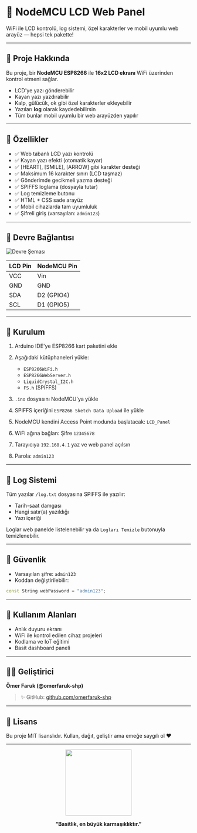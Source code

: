 
# 📏 NodeMCU LCD Web Panel

WiFi ile LCD kontrolü, log sistemi, özel karakterler ve mobil uyumlu web arayüz — hepsi tek pakette!

---

## 🧠 Proje Hakkında

Bu proje, bir **NodeMCU ESP8266** ile **16x2 LCD ekranı** WiFi üzerinden kontrol etmeni sağlar.

* LCD'ye yazı gönderebilir
* Kayan yazı yazdırabilir
* Kalp, gülücük, ok gibi özel karakterler ekleyebilir
* Yazıları **log** olarak kaydedebilirsin
* Tüm bunlar mobil uyumlu bir web arayüzden yapılır

---

## 🔢 Özellikler

* ✅ Web tabanlı LCD yazı kontrolü
* ✅ Kayan yazı efekti (otomatik kayar)
* ✅ \[HEART], \[SMILE], \[ARROW] gibi karakter desteği
* ✅ Maksimum 16 karakter sınırı (LCD taşmaz)
* ✅ Gönderimde gecikmeli yazma desteği
* ✅ SPIFFS loglama (dosyayla tutar)
* ✅ Log temizleme butonu
* ✅ HTML + CSS sade arayüz
* ✅ Mobil cihazlarda tam uyumluluk
* ✅ Şifreli giriş (varsayılan: `admin123`)

---

## 🔌 Devre Bağlantısı

![Devre Şeması]([https://content.instructables.com/FXN/UFQ5/J4YFYB8H/FXNUFQ5J4YFYB8H.png?auto=webp&fit=bounds&frame=1])

| LCD Pin | NodeMCU Pin |
| ------- | ----------- |
| VCC     | Vin         |
| GND     | GND         |
| SDA     | D2 (GPIO4)  |
| SCL     | D1 (GPIO5)  |

---

## 🚀 Kurulum

1. Arduino IDE'ye ESP8266 kart paketini ekle
2. Aşağıdaki kütüphaneleri yükle:

   * `ESP8266WiFi.h`
   * `ESP8266WebServer.h`
   * `LiquidCrystal_I2C.h`
   * `FS.h` (SPIFFS)
3. `.ino` dosyasını NodeMCU'ya yükle
4. SPIFFS içeriğini `ESP8266 Sketch Data Upload` ile yükle
5. NodeMCU kendini Access Point modunda başlatacak: `LCD_Panel`
6. WiFi ağına bağlan: Şifre `12345678`
7. Tarayıcıya `192.168.4.1` yaz ve web panel açılsın
8. Parola: `admin123`

---

## 📃 Log Sistemi

Tüm yazılar `/log.txt` dosyasına SPIFFS ile yazılır:

* Tarih-saat damgası
* Hangi satır(a) yazıldığı
* Yazı içeriği

Loglar web panelde listelenebilir ya da `Logları Temizle` butonuyla temizlenebilir.

---

## 🔐 Güvenlik

* Varsayılan şifre: `admin123`
* Koddan değiştirilebilir:

```cpp
const String webPassword = "admin123";
```

---

## 🌌 Kullanım Alanları

* Anlık duyuru ekranı
* WiFi ile kontrol edilen cihaz projeleri
* Kodlama ve IoT eğitimi
* Basit dashboard paneli

---

## 👨‍💻 Geliştirici

**Ömer Faruk (@omerfaruk-shp)**

> ✨ GitHub: [github.com/omerfaruk-shp](https://github.com/omerfaruk-shp)

---

## 📜 Lisans

Bu proje MIT lisanslıdır.
Kullan, dağıt, geliştir ama emeğe saygılı ol ❤

---

<p align="center">
  <img src="[https://media.giphy.com/media/l3vR85PnGsBwu1PFK/giphy.gif](https://media.tenor.com/y2JXkY1pXkwAAAAM/cat-computer.gif)" width="180">
</p>

<p align="center"><b>“Basitlik, en büyük karmaşıklıktır.”</b></p>
